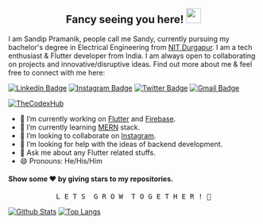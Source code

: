 <h2 align="center">Fancy seeing you here! 
<a href="https://github.com/thecodexhub">
<img src="https://raw.githubusercontent.com/aemmadi/aemmadi/master/wave.gif" width="30px">
</a>
</h2>

I am Sandip Pramanik, people call me Sandy, currently pursuing my bachelor's degree in Electrical Engineering from [NIT Durgapur](https://nitdgp.ac.in/). I am a tech enthusiast & Flutter developer from India. I am always open to collaborating on projects and innovative/disruptive ideas. Find out more about me & feel free to connect with me here:

[![Linkedin Badge](https://img.shields.io/badge/-Sandip%20Pramanik-0077b5?style=flat-square&logo=Linkedin&logoColor=white&link=https://www.linkedin.com/in/sandip-pramanik-56a4a51b2/)](https://www.linkedin.com/in/sandip-pramanik-56a4a51b2/)
[![Instagram Badge](https://img.shields.io/badge/-thecodexhub-833ab4?style=flat-square&logo=instagram&logoColor=white&link=https://instagram.com/thecodexhub/)](https://instagram.com/thecodexhub/)
[![Twitter Badge](https://img.shields.io/badge/-thecodexhub-1da1f2?style=flat-square&logo=twitter&logoColor=white&link=https://twitter.com/thecodexhub/)](https://twitter.com/thecodexhub/)
[![Gmail Badge](https://img.shields.io/badge/-sandipramanik07@gmail.com-c14438?style=flat-square&logo=Gmail&logoColor=white&link=mailto:sandipramanik07@gmail.com)](mailto:sandipramanik07@gmail.com)

<p align ="left"> <a href="https://github.com/thecodexhub">
 <img src="https://komarev.com/ghpvc/?username=thecodexhub&label=Views&color=blue&style=plastic" alt="TheCodexHub"/>
</a> </p>


- 🔭 I’m currently working on [Flutter](https://flutter.dev/) and [Firebase](https://firebase.google.com/).
- 🌱 I’m currently learning [MERN](https://www.mongodb.com/mern-stack) stack.
- 👯 I’m looking to collaborate on [Instagram](https://www.instagram.com/thecodexhub/).
- 🤔 I’m looking for help with the ideas of backend development.
- 💬 Ask me about any Flutter related stuffs.
- 😄 Pronouns: He/His/Him


#### Show some ❤️ by giving stars to my repositories.

<pre align="center">L E T S  G R O W  T O G E T H E R ! 💪</pre>

[![Github Stats](https://github-readme-stats.vercel.app/api?username=thecodexhub&count_private=true&show_icons=true&theme=dracula)](https://github.com/thecodexhub)
[![Top Langs](https://github-readme-stats.vercel.app/api/top-langs/?username=thecodexhub&langs_count=6&theme=dracula&layout=compact)](https://github.com/thecodexhub)
